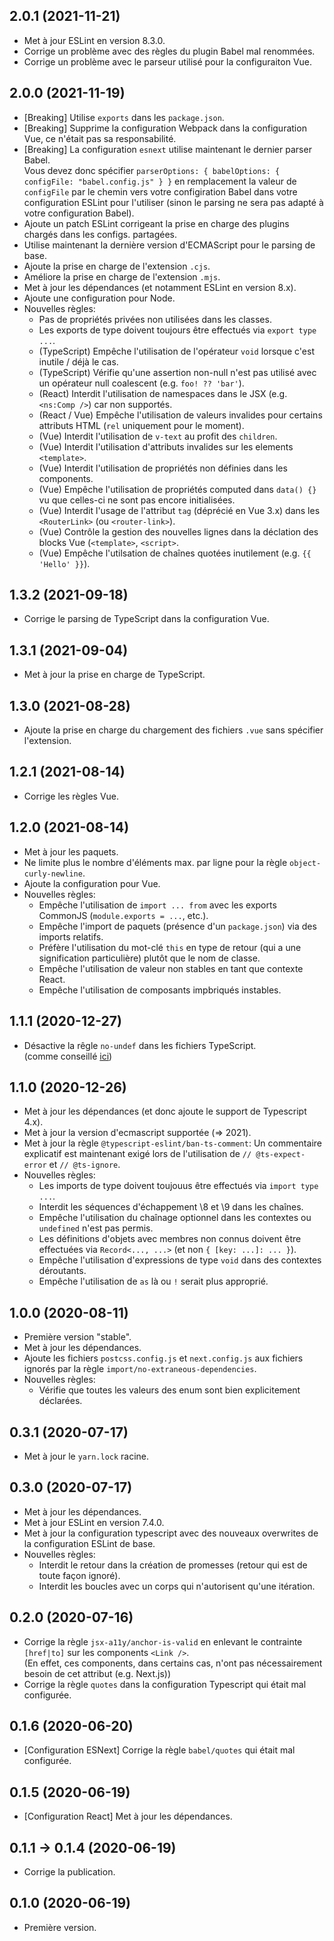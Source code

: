 ## 2.0.1 (2021-11-21)
- Met à jour ESLint en version 8.3.0.
- Corrige un problème avec des règles du plugin Babel mal renommées.
- Corrige un problème avec le parseur utilisé pour la configuraiton Vue.

## 2.0.0 (2021-11-19)
- [Breaking] Utilise `exports` dans les `package.json`.
- [Breaking] Supprime la configuration Webpack dans la configuration Vue, ce n'était pas sa responsabilité. 
- [Breaking] La configuration `esnext` utilise maintenant le dernier parser Babel.  
  Vous devez donc spécifier `parserOptions: { babelOptions: { configFile: "babel.config.js" } }`
  en remplacement la valeur de `configFile` par le chemin vers votre configiration Babel dans votre 
  configuration ESLint pour l'utiliser (sinon le parsing ne sera pas adapté à votre configuration Babel).
- Ajoute un patch ESLint corrigeant la prise en charge des plugins chargés dans les configs. partagées.
- Utilise maintenant la dernière version d'ECMAScript pour le parsing de base.
- Ajoute la prise en charge de l'extension `.cjs`.
- Améliore la prise en charge de l'extension `.mjs`.
- Met à jour les dépendances (et notamment ESLint en version 8.x).
- Ajoute une configuration pour Node.
- Nouvelles règles:
  - Pas de propriétés privées non utilisées dans les classes.
  - Les exports de type doivent toujours être effectués via `export type ...`.
  - (TypeScript) Empêche l'utilisation de l'opérateur `void` lorsque c'est inutile / déjà le cas.
  - (TypeScript) Vérifie qu'une assertion non-null n'est pas utilisé avec un opérateur null coalescent (e.g. `foo! ?? 'bar'`).
  - (React) Interdit l'utilisation de namespaces dans le JSX (e.g. `<ns:Comp />`) car non supportés.
  - (React / Vue) Empêche l'utilisation de valeurs invalides pour certains attributs HTML (`rel` uniquement pour le moment).
  - (Vue) Interdit l'utilisation de `v-text` au profit des `children`.
  - (Vue) Interdit l'utilisation d'attributs invalides sur les elements `<template>`.
  - (Vue) Interdit l'utilisation de propriétés non définies dans les components.
  - (Vue) Empêche l'utilisation de propriétés computed dans `data() {}` vu que celles-ci ne sont pas encore initialisées.
  - (Vue) Interdit l'usage de l'attribut `tag` (déprécié en Vue 3.x) dans les `<RouterLink>` (ou `<router-link>`).
  - (Vue) Contrôle la gestion des nouvelles lignes dans la déclation des blocks Vue (`<template>`, `<script>`.
  - (Vue) Empêche l'utilsation de chaînes quotées inutilement (e.g. `{{ 'Hello' }}`).

## 1.3.2 (2021-09-18)
- Corrige le parsing de TypeScript dans la configuration Vue.

## 1.3.1 (2021-09-04)
- Met à jour la prise en charge de TypeScript.

## 1.3.0 (2021-08-28)
- Ajoute la prise en charge du chargement des fichiers `.vue` sans spécifier l'extension.

## 1.2.1 (2021-08-14)
- Corrige les règles Vue.

## 1.2.0 (2021-08-14)
- Met à jour les paquets.
- Ne limite plus le nombre d'éléments max. par ligne pour la règle `object-curly-newline`.
- Ajoute la configuration pour Vue.
- Nouvelles règles:  
  - Empêche l'utilisation de `import ... from` avec les exports CommonJS (`module.exports = ...`, etc.).
  - Empêche l'import de paquets (présence d'un `package.json`) via des imports relatifs.
  - Préfère l'utilisation du mot-clé `this` en type de retour (qui a une signification particulière) plutôt que le nom de classe.
  - Empêche l'utilisation de valeur non stables en tant que contexte React.
  - Empêche l'utilisation de composants impbriqués instables.

## 1.1.1 (2020-12-27)
- Désactive la rêgle `no-undef` dans les fichiers TypeScript.  
  (comme conseillé [ici](https://github.com/typescript-eslint/typescript-eslint/blob/master/docs/getting-started/linting/FAQ.md#i-get-errors-from-the-no-undef-rule-about-global-variables-not-being-defined-even-though-there-are-no-typescript-errors))

## 1.1.0 (2020-12-26)
- Met à jour les dépendances (et donc ajoute le support de Typescript 4.x).
- Met à jour la version d'ecmascript supportée (=> 2021).
- Met à jour la règle `@typescript-eslint/ban-ts-comment`: Un commentaire explicatif 
  est maintenant exigé lors de l'utilisation de `// @ts-expect-error` et `// @ts-ignore`.
- Nouvelles règles:
  - Les imports de type doivent toujouus être effectués via `import type ...`.
  - Interdit les séquences d'échappement \8 et \9 dans les chaînes.
  - Empêche l'utilisation du chaînage optionnel dans les contextes ou `undefined` n'est pas permis.
  - Les définitions d'objets avec membres non connus doivent être effectuées via `Record<..., ...>` (et non `{ [key: ...]: ... }`).
  - Empêche l'utilisation d'expressions de type `void` dans des contextes déroutants.
  - Empêche l'utilisation de `as` là ou `!` serait plus approprié.

## 1.0.0 (2020-08-11)
- Première version "stable".
- Met à jour les dépendances.
- Ajoute les fichiers `postcss.config.js` et `next.config.js` aux 
  fichiers ignorés par la règle `import/no-extraneous-dependencies`.
- Nouvelles règles:  
  - Vérifie que toutes les valeurs des enum sont bien explicitement déclarées.

## 0.3.1 (2020-07-17)
- Met à jour le `yarn.lock` racine.

## 0.3.0 (2020-07-17)
- Met à jour les dépendances.
- Met à jour ESLint en version 7.4.0.
- Met à jour la configuration typescript avec des nouveaux overwrites de la configuration ESLint de base.
- Nouvelles règles:  
  - Interdit le retour dans la création de promesses (retour qui est de toute façon ignoré).
  - Interdit les boucles avec un corps qui n'autorisent qu'une itération.

## 0.2.0 (2020-07-16)
- Corrige la règle `jsx-a11y/anchor-is-valid` en enlevant le contrainte `[href|to]` sur les components `<Link />`.  
  (En effet, ces components, dans certains cas, n'ont pas nécessairement besoin de cet attribut (e.g. Next.js))
- Corrige la règle `quotes` dans la configuration Typescript qui était mal configurée.

## 0.1.6 (2020-06-20)
- [Configuration ESNext] Corrige la règle `babel/quotes` qui était mal configurée.

## 0.1.5 (2020-06-19)
- [Configuration React] Met à jour les dépendances.

## 0.1.1 -> 0.1.4 (2020-06-19)
- Corrige la publication.

## 0.1.0 (2020-06-19)
- Première version.
